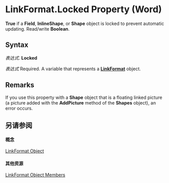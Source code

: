 
# LinkFormat.Locked Property (Word)

 **True** if a **Field**, **InlineShape**, or **Shape** object is locked to prevent automatic updating. Read/write **Boolean**.


## Syntax

 _表达式_. **Locked**

 _表达式_ Required. A variable that represents a **[LinkFormat](ca37d4e2-e978-8e6a-1e7a-7e43cf41e6c2.md)** object.


## Remarks

If you use this property with a  **Shape** object that is a floating linked picture (a picture added with the **AddPicture** method of the **Shapes** object), an error occurs.


## 另请参阅


#### 概念


[LinkFormat Object](ca37d4e2-e978-8e6a-1e7a-7e43cf41e6c2.md)
#### 其他资源


[LinkFormat Object Members](http://msdn.microsoft.com/library/028d048f-df8c-0dec-17f2-56f0d0a332c7%28Office.15%29.aspx)